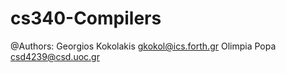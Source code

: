 # cs340-Compilers
@Authors: 
Georgios Kokolakis gkokol@ics.forth.gr
Olimpia  Popa      csd4239@csd.uoc.gr

